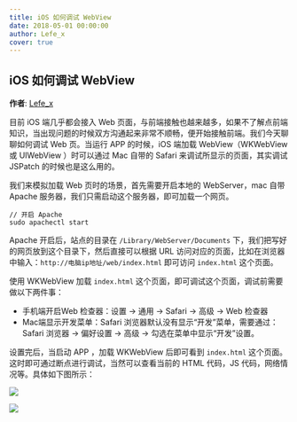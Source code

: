 ```yaml
---
title: iOS 如何调试 WebView
date: 2018-05-01 00:00:00
author: Lefe_x
cover: true
---
```


iOS 如何调试 WebView
--------
**作者**: [Lefe_x](https://weibo.com/u/5953150140)

目前 iOS 端几乎都会接入 Web 页面，与前端接触也越来越多，如果不了解点前端知识，当出现问题的时候双方沟通起来非常不顺畅，便开始接触前端。我们今天聊聊如何调试 Web 页。当运行 APP 的时候，iOS 端加载 WebView（WKWebView 或 UIWebView ）时可以通过 Mac 自带的 Safari 来调试所显示的页面，其实调试 JSPatch 的时候也是这么用的。

我们来模拟加载 Web 页时的场景，首先需要开启本地的 WebServer，mac 自带 Apache 服务器，我们只需启动这个服务器，即可加载一个网页。

```
// 开启 Apache
sudo apachectl start
```

Apache 开启后，站点的目录在 `/Library/WebServer/Documents` 下，我们把写好的网页放到这个目录下，然后直接可以根据 URL 访问对应的页面，比如在浏览器中输入：`http://电脑ip地址/web/index.html` 即可访问 `index.html` 这个页面。

使用 WKWebView 加载 `index.html` 这个页面，即可调试这个页面，调试前需要做以下两件事：

- 手机端开启Web 检查器：设置 -> 通用 -> Safari -> 高级 -> Web 检查器
- Mac端显示开发菜单：Safari 浏览器默认没有显示“开发”菜单，需要通过：Safari 浏览器  -> 偏好设置 -> 高级 -> 勾选在菜单中显示“开发”设置。

设置完后，当启动 APP ，加载 WKWebView 后即可看到 `index.html` 这个页面。这时即可通过断点进行调试，当然可以查看当前的 HTML 代码，JS 代码，网络情况等。具体如下图所示：

![](https://github.com/awesome-tips/iOS-Tips/blob/master/images/2018/05/12-1.jpg)

![](https://github.com/awesome-tips/iOS-Tips/blob/master/images/2018/05/12-2.jpg)